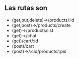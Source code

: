 ## Las rutas son

* (get,put,delete)->/products/:id
* (get,post)->/products/create
* (get)->/products/list
* (get)->/chat
* (get)/cart/:id
* (post)/cart
* (post)->/:cid/products/:pid